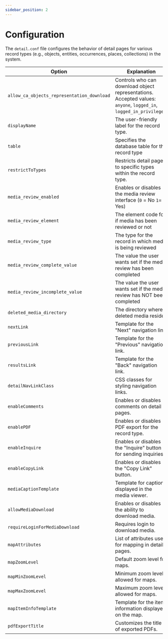 ```yaml
---
sidebar_position: 2
---
```


# Configuration

The `detail.conf` file configures the behavior of detail pages for various record types (e.g., objects, entities, occurrences, places, collections) in the system. 

| Option                      | Explanation                              | Example                                                  |
|-----------------------------|------------------------------------------|----------------------------------------------------------|
| `allow_ca_objects_representation_download` | Controls who can download object representations. Accepted values: `anyone`, `logged_in`, `logged_in_privileged`. | `allow_ca_objects_representation_download = anyone`                                                        |
| `displayName`       | The user-friendly label for the record type.         | `displayName = _(Objects)` |
| `table`             | Specifies the database table for the record type     | `table = ca_objects`       |
| `restrictToTypes`   | Restricts detail pages to specific types within the record type.   | `restrictToTypes = [a, b]` |
| `media_review_enabled` | Enables or disables the media review interface (`0` = No `1`= Yes) | `media_review_enabled = 1` |
| `media_review_element` | The element code for if media has been reviewed or not | `media_review_element = ca_objects.media_reviewed` |
| `media_review_type` | The type for the record in which media is being reviewed | `media_review_type = artwork` |
| `media_review_complete_value` | The value the user wants set if the media review has been completed | `media_review_complete_value = yes` |
| `media_review_incomplete_value` | The value the user wants set if the media review has NOT been completed | `media_review_incomplete_value = no` |
| `deleted_media_directory` | The directory where deleted media resides | `deleted_media_directory = /deleted-media` |
| `nextLink`          | Template for the "Next" navigation link.             | `nextLink = Next <i class='bi bi-chevron-right'></i>`  |
| `previousLink`      | Template for the "Previous" navigation link.         | `previousLink = <i class='bi bi-chevron-left'></i> Previous`   |
| `resultsLink`       | Template for the "Back" navigation link.  | `resultsLink = <i class='bi-chevron-double-up'></i> Back`   |
| `detailNavLinkClass`| CSS classes for styling navigation links.                | `detailNavLinkClass = btn btn-sm btn-white ps-3 pe-0 fw-medium`   |
| `enableComments`    | Enables or disables comments on detail pages.            | `enableComments = 1`       |
| `enablePDF`         | Enables or disables PDF export for the record type.      | `enablePDF = 1`  |
| `enableInquire`     | Enables or disables the "Inquire" button for sending inquiries.  | `enableInquire = 1`    |
| `enableCopyLink`    | Enables or disables the "Copy Link" button.              | `enableCopyLink = 1`   |
| `mediaCaptionTemplate` | Template for captions displayed in the media viewer.  | `<div class='small text-center'>^ca_object_representations.preferred_labels.name</div>`   |
| `allowMediaDownload`   | Enables or disables the ability to download media.    | `allowMediaDownload = 1`               |
| `requireLoginForMediaDownload` | Requires login to download media.             | `requireLoginForMediaDownload = 1`    |
| `mapAttributes`        | List of attributes used for mapping in detail pages.  | `mapAttributes = [ca_objects.georeference]`    |
| `mapZoomLevel`         | Default zoom level for maps.                          | `mapZoomLevel = 15`             |
| `mapMinZoomLevel`      | Minimum zoom level allowed for maps.                  | `mapMinZoomLevel = 1`           |
| `mapMaxZoomLevel`      | Maximum zoom level allowed for maps.                  | `mapMaxZoomLevel = 18`       |
| `mapItemInfoTemplate`  | Template for the item information displayed on the map. | `<div class='fw-medium fs-5'>^ca_objects.preferred_labels.name, ^ca_objects.idno</div>`   |
| `pdfExportTitle`       | Customizes the title of exported PDFs.                | `pdfExportTitle = ^ca_objects.preferred_labels.name`       |

